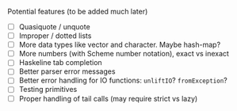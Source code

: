 Potential features (to be added much later)
- [ ] Quasiquote / unquote
- [ ] Improper / dotted lists
- [ ] More data types like vector and character. Maybe hash-map?
- [ ] More numbers (with Scheme number notation), exact vs inexact
- [ ] Haskeline tab completion
- [ ] Better parser error messages
- [ ] Better error handling for IO functions: `unliftIO`? `fromException`?
- [ ] Testing primitives
- [ ] Proper handling of tail calls (may require strict vs lazy)
